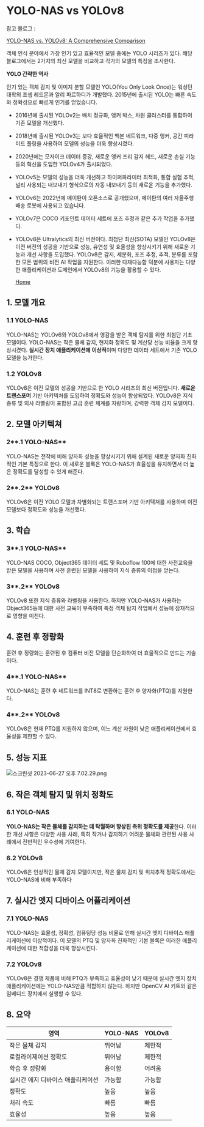 # YOLO-NAS vs YOLOv8

참고 블로그 : 

[YOLO-NAS vs. YOLOv8: A Comprehensive Comparison](https://www.augmentedstartups.com/blog/yolo-nas-vs-yolov8-a-comprehensive-comparison)

객체 인식 분야에서 가장 인기 있고 효율적인 모델 중에는 YOLO 시리즈가 있다. 해당 블로그에서는 2가지의 최신 모델을 비교하고 각가의 모델의 특징을 조사한다.

**YOLO 간략한 역사**

인기 있는 객체 감지 및 이미지 분할 모델인 YOLO(You Only Look Once)는 워싱턴 대학의 조셉 레드몬과 알리 파르하디가 개발했다. 2015년에 출시된 YOLO는 빠른 속도와 정확성으로 빠르게 인기를 얻었습니다.

- 2016년에 출시된 YOLOv2는 배치 정규화, 앵커 박스, 차원 클러스터를 통합하여 기존 모델을 개선했다.
- 2018년에 출시된 YOLOv3는 보다 효율적인 백본 네트워크, 다중 앵커, 공간 피라미드 풀링을 사용하여 모델의 성능을 더욱 향상시켰다.
- 2020년에는 모자이크 데이터 증강, 새로운 앵커 프리 감지 헤드, 새로운 손실 기능 등의 혁신을 도입한 YOLOv4가 출시되었다.
- YOLOv5는 모델의 성능을 더욱 개선하고 하이퍼파라미터 최적화, 통합 실험 추적, 널리 사용되는 내보내기 형식으로의 자동 내보내기 등의 새로운 기능을 추가했다.
- YOLOv6는 2022년에 메이퇀이 오픈소스로 공개했으며, 메이퇀의 여러 자율주행 배송 로봇에 사용되고 있습니다.
- YOLOv7은 COCO 키포인트 데이터 세트에 포즈 추정과 같은 추가 작업을 추가했다.
- YOLOv8은 Ultralytics의 최신 버전이다. 최첨단 최신(SOTA) 모델인 YOLOv8은 이전 버전의 성공을 기반으로 성능, 유연성 및 효율성을 향상시키기 위해 새로운 기능과 개선 사항을 도입했다. YOLOv8은 감지, 세분화, 포즈 추정, 추적, 분류를 포함한 모든 범위의 비전 AI 작업을 지원한다. 이러한 다재다능함 덕분에 사용자는 다양한 애플리케이션과 도메인에서 YOLOv8의 기능을 활용할 수 있다.
    
    [Home](https://docs.ultralytics.com/)
    

## 1. 모델 개요

### **1.1 YOLO-NAS**

 YOLO-NAS는 YOLOv6와 YOLOv8에서 영감을 받은 객체 탐지를 위한 최첨단 기초 모델이다. YOLO-NAS는 작은 물체 감지, 현지화 정확도 및 계산당 선능 비율을 크게 향상시켰다. **실시간 장치 애플리케이션에 이상적**이며 다양한 데이터 세트에서 기존 YOLO 모델을 능가한다.

### 1.2 YOLOv8

 YOLOv8은 이전 모델의 성공을 기반으로 한 YOLO 시리즈의 최신 버전입니다. **새로운 트랜스포머** 기반 아키텍처를 도입하여 정확도와 성능이 향상되었다. YOLOv8은 지식 증류 및 의사 라벨링이 포함된 고급 훈련 체계를 자랑하며, 강력한 객체 감지 모델이다.

## 2. 모델 아키텍쳐

### 2**.1 YOLO-NAS**

 YOLO-NAS는 전작에 비해 양자화 성능을 향상시키기 위해 설계된 새로운 양자화 친화적인 기본 특징으로 한다. 이 새로운 블록은 YOLO-NAS가 효율성을 유지하면서 더 높은 정확도를 달성할 수 있게 해준다.

### 2**.2** YOLOv8

YOLOv8은 이전 YOLO 모델과 차별화되는 트랜스포머 기반 아키텍쳐를 사용하며 이전 모델보다 정확도와 성능을 개선했다.

## 3. 학습

### 3**.1 YOLO-NAS**

 YOLO-NAS COCO, Object365 데이터 세트 및 Roboflow 100에 대한 사전교육을 받은 모델을 사용하며 사전 훈련된 모델을 사용하여 지식 증류의 이점을 얻는다.

### 3**.2** YOLOv8

YOLOv8 또한 지식 증류와 라벨링을 사용한다. 하지만 YOLO-NAS가 사용하는 Object365등에 대한 사전 교육이 부족하여 특정 객체 탐지 작업에서 성능에 잠재적으로 영향을 미친다.

## 4. 훈련 후 정량화

훈련 후 정량화는 훈련된 후 컴퓨터 비전 모델을 단순화하여 더 효울적으로 만드는 기술이다. 

### 4**.1 YOLO-NAS**

 YOLO-NAS는 훈련 후 네트워크를 INT8로 변환하는 훈련 후 양자화(PTQ)를 지원한다.

### 4**.2** YOLOv8

YOLOv8은 현재 PTQ를 지원하지 않으며, 이느 계산 자원이 낮은 애플리케이션에서 효율성을 제한할 수 있다.

## 5. 성능 지표

![스크린샷 2023-06-27 오후 7.02.29.png](https://s3-us-west-2.amazonaws.com/secure.notion-static.com/b58eae99-dfc0-43bb-bb06-622828e631ba/%E1%84%89%E1%85%B3%E1%84%8F%E1%85%B3%E1%84%85%E1%85%B5%E1%86%AB%E1%84%89%E1%85%A3%E1%86%BA_2023-06-27_%E1%84%8B%E1%85%A9%E1%84%92%E1%85%AE_7.02.29.png)

## 6. 작은 객체 탐지 및 위치 정확도

### 6.1 YOLO-NAS

**YOLO-NAS는 작은 물체를 감지하는 데 탁월하며 향상된 측위 정확도를 제공**한다. 이러한 개선 사항은 다양한 사용 사례, 특히 작거나 감지하기 어려운 물체와 관련된 사용 사례에서 전반적인 우수성에 기여한다.

### 6.2 YOLOv8

YOLOv8은 인상적인 물체 감지 모델이지만, 작은 물체 감지 및 위치추적 정확도에서는 YOLO-NAS에 비해 부족하다

## 7. 실시간 엣지 디바이스 어플리케이션

### 7.1 YOLO-NAS

YOLO-NAS는 효율성, 정확성, 컴퓨팅당 성능 비율로 인해 실시간 엣지 디바이스 애플리케이션에 이상적이다. 이 모델의 PTQ 및 양자화 친화적인 기본 블록은 이러한 애플리케이션에 대한 적합성을 더욱 향상시킨다.

### 7.2 YOLOv8

YOLOv8은 경쟁 제품에 비해 PTQ가 부족하고 효율성이 낮기 때문에 실시간 엣지 장치 애플리케이션에는 YOLO-NAS만큼 적합하지 않는다. 하지만 OpenCV AI 키트와 같은 임베디드 장치에서 실행할 수 있다.

## 8. 요약

| 영역 | YOLO-NAS | YOLOv8 |
| --- | --- | --- |
| 작은 물체 감지 | 뛰어남 | 제한적 |
| 로컬라이제이션 정확도 | 뛰어남 | 제한적 |
| 학습 후 정량화 | 용이함 | 어려움 |
| 실시간 에지 디바이스 애플리케이션 | 가능함 | 가능함 |
| 정확도 | 높음 | 높음 |
| 처리 속도 | 빠름 | 빠름 |
| 효율성 | 높음 | 높음 |
